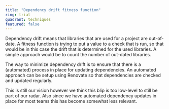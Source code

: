 ```yaml
---
title: "Dependency drift fitness function"
ring: trial
quadrant: techniques
featured: false
---
```


Dependency drift means that libraries that are used for a project are out-of-date. A fitness
function is trying to put a value to a check that is run, so that would be in this case the drift
that is determined for the used libraries. A simple approach would be to count the number of
out-dated libraries.

The way to minimize dependency drift is to ensure that there is a (automated) process in place for
updating dependencies. An automated approach can be setup using Renovate so that dependencies are
checked and updated regularly.

This is still our vision however we think this blip is too low-level to still be part of our radar.
Also since we have automated dependency updates in place for most teams this has become somewhat less relevant. 
